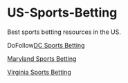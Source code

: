 # US-Sports-Betting
Best sports betting resources in the US.

DoFollow[DC Sports Betting](https://washingtoncitypaper.com/sports-betting/dc-sports-betting/)

[Maryland Sports Betting](https://washingtoncitypaper.com/sports-betting/maryland-sports-betting/)

[Virginia Sports Betting](https://washingtoncitypaper.com/sports-betting/virginia-sports-betting/)
